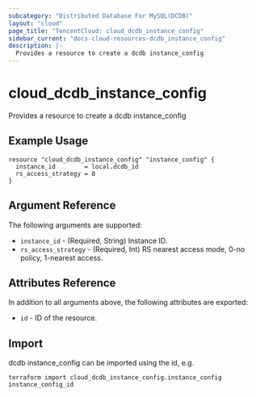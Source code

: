 ```yaml
---
subcategory: "Distributed Database For MySQL(DCDB)"
layout: "cloud"
page_title: "TencentCloud: cloud_dcdb_instance_config"
sidebar_current: "docs-cloud-resources-dcdb_instance_config"
description: |-
  Provides a resource to create a dcdb instance_config
---
```


# cloud_dcdb_instance_config

Provides a resource to create a dcdb instance_config

## Example Usage

```hcl
resource "cloud_dcdb_instance_config" "instance_config" {
  instance_id        = local.dcdb_id
  rs_access_strategy = 0
}
```

## Argument Reference

The following arguments are supported:

* `instance_id` - (Required, String) Instance ID.
* `rs_access_strategy` - (Required, Int) RS nearest access mode, 0-no policy, 1-nearest access.

## Attributes Reference

In addition to all arguments above, the following attributes are exported:

* `id` - ID of the resource.



## Import

dcdb instance_config can be imported using the id, e.g.

```
terraform import cloud_dcdb_instance_config.instance_config instance_config_id
```

